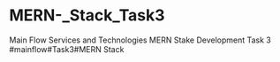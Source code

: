 # MERN-_Stack_Task3
Main Flow Services and Technologies  MERN Stake Development Task 3 #mainflow#Task3#MERN Stack
